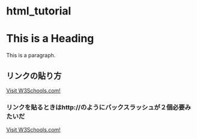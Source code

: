 # html_tutorial

<!DOCTYPE html>
<html>
<head>
<meta charset="UTF-8">
<title>Page Title</title>
</head>
<body>

<h1>This is a Heading</h1>
<p>This is a paragraph.</p>

<h2>リンクの貼り方</h2>
<p><a href="https://www.w3schools.com/">Visit W3Schools.com!</a></p>
<h3>リンクを貼るときはhttp://のようにバックスラッシュが２個必要みたいだ</h3>
<p><a href="http://localhost:8888/Sample2.html">Visit W3Schools.com!</a></p>

</body>
</html>
